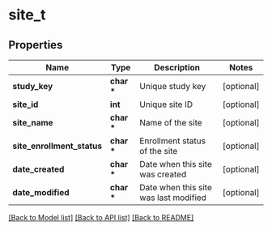 # site_t

## Properties
Name | Type | Description | Notes
------------ | ------------- | ------------- | -------------
**study_key** | **char \*** | Unique study key | [optional] 
**site_id** | **int** | Unique site ID | [optional] 
**site_name** | **char \*** | Name of the site | [optional] 
**site_enrollment_status** | **char \*** | Enrollment status of the site | [optional] 
**date_created** | **char \*** | Date when this site was created | [optional] 
**date_modified** | **char \*** | Date when this site was last modified | [optional] 

[[Back to Model list]](../README.md#documentation-for-models) [[Back to API list]](../README.md#documentation-for-api-endpoints) [[Back to README]](../README.md)


